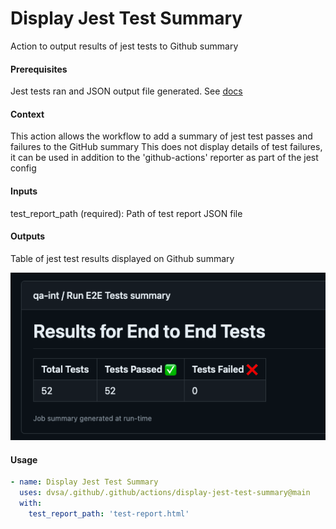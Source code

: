 # Display Jest Test Summary
Action to output results of jest tests to Github summary

####  Prerequisites
Jest tests ran and JSON output file generated. See [docs](https://jestjs.io/docs/cli#--json) 

####  Context
This action allows the workflow to add a summary of jest test passes and failures to the GitHub summary
This does not display details of test failures, it can be used in addition to the 'github-actions' reporter as part of 
the jest config

####  Inputs
test_report_path (required): Path of test report JSON file

####  Outputs
Table of jest test results displayed on Github summary

![e2e test summary](../../../assets/images/jest-summary-example.png)

####  Usage
```yaml
- name: Display Jest Test Summary
  uses: dvsa/.github/.github/actions/display-jest-test-summary@main
  with:
    test_report_path: 'test-report.html'
```
